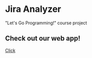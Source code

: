 # Jira Analyzer

"Let's Go Programming!" course project

## Check out our web app!

[Click](https://w0lframm.github.io/go-jira/)
